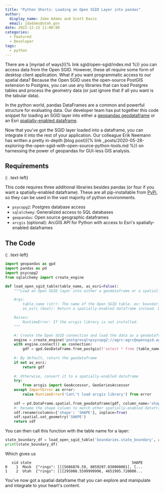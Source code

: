 ```yaml
---
title: "Python Shorts: Loading an Open SGID Layer into pandas"
author:
  display_name: Jake Adams and Scott Davis
  email: jdadams@utah.gov
date: 2022-12-22 11:00:00
categories:
  - Featured
  - Developer
tags:
  - python
---
```


There are a [myriad of ways]({% link sgid/open-sgid/index.md %}) you can access data from the Open SGID. However, these all require some form of desktop client application. What if you want programmatic access to our spatial data? Because the Open SGID uses the open-source PostGIS extension to Postgres, you can use any libraries that can load Postgres tables and process the geometry data (or just ignore that if all you want is the tabular data).

In the python world, pandas DataFrames are a common and powerful structure for evaluating data. Our developer team has put together this code snippet for loading an SGID layer into either a [geopandas geodataframe](https://geopandas.org/en/stable/docs.html) or an Esri [spatially-enabled dataframe](https://developers.arcgis.com/python/guide/introduction-to-the-spatially-enabled-dataframe/).

Now that you've got the SGID layer loaded into a dataframe, you can integrate it into the rest of your application. Our colleague Erik Neemann has written a pretty in-depth [blog post]({% link _posts/2020-05-28-exploring-the-open-sgid-with-open-source-python-tools.md %}) on harnessing the power of geopandas for GUI-less GIS analysis.

## Requirements
{: .text-left}

This code requires three additional libraries besides pandas (or four if you want a spatially-enabled dataframe). These are all pip-installable from [PyPi](https://pypi.org), so they can be used in the vast majority of python environments.

- `psycopg2`: Postgres database access
- `sqlalchemy`: Generalized access to SQL databases
- `geopandas`: Open source geographic dataframes
- `arcgis` (optional): ArcGIS API for Python with access to Esri's spatially-enabled dataframes

## The Code
{: .text-left}

```python
import geopandas as gpd
import pandas as pd
import psycopg2
from sqlalchemy import create_engine

def load_open_sgid_table(table_name, as_esri=False):
    """Load an Open SGID layer into either a geodataframe or a spatially-enabled dataframe.

    Args:
        table_name (str): The name of the Open SGID table. ex: boundaries.county_boundaries
        as_esri (bool): Return a spatially-enabled dataframe instead. Defaults to false.

    Raises:
        RuntimeError: If the arcgis library is not installed.
    """

    #: Create the Open SGID connection and load the data as a geodataframe
    engine = create_engine('postgresql+psycopg2://agrc:agrc@opensgid.agrc.utah.gov:5432/opensgid')
    with engine.connect() as connection:
        gdf = gpd.GeoDataFrame.from_postgis(f'select * from {table_name}', connection, geom_col='shape')
    
    #: By default, return the geodataframe
    if not as_esri:
        return gdf
    
    #: Otherwise, convert it to a spatially-enabled dataframe
    try:
        from arcgis import GeoAccessor, GeoSeriesAccessor
    except ImportError as error:
        raise RuntimeError('Can\'t load arcgis library') from error
        
    sdf = pd.DataFrame.spatial.from_geodataframe(gdf, column_name='shape')
    #: Rename the shape column to match other spatially-enabled dataframes created through the ArcGIS API for Python
    sdf.rename(columns={'shape': 'SHAPE'}, inplace=True)
    sdf.spatial.set_geometry('SHAPE')
    return sdf
```

You can then call this function with the table name for a layer:

```python
state_boundary_df = load_open_sgid_table('boundaries.state_boundary', as_esri=True)
print(state_boundary_df)
```

Which gives us

```output
   xid state                                              SHAPE
0    1  Mask  {"rings": [[[5686876.59, 8859297.030000001], [...
1    2  Utah  {"rings": [[[295008.5599999996, 4651995.720000...
```

You've now got a spatial dataframe that you can explore and manipulate and integrate to your heart's content.
